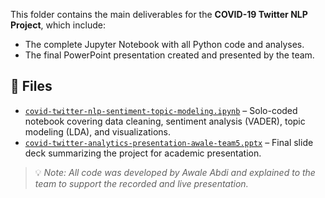 This folder contains the main deliverables for the **COVID-19 Twitter NLP Project**, which include:

- The complete Jupyter Notebook with all Python code and analyses.
- The final PowerPoint presentation created and presented by the team.

## 🔗 Files

- [`covid-twitter-nlp-sentiment-topic-modeling.ipynb`](https://your-s3-link.amazonaws.com/Output/covid-twitter-nlp-sentiment-topic-modeling.ipynb) – Solo-coded notebook covering data cleaning, sentiment analysis (VADER), topic modeling (LDA), and visualizations.
- [`covid-twitter-analytics-presentation-awale-team5.pptx`](https://your-s3-link.amazonaws.com/Output/covid-twitter-analytics-presentation-awale-team5.pptx) – Final slide deck summarizing the project for academic presentation.

> 💡 *Note: All code was developed by Awale Abdi and explained to the team to support the recorded and live presentation.*
